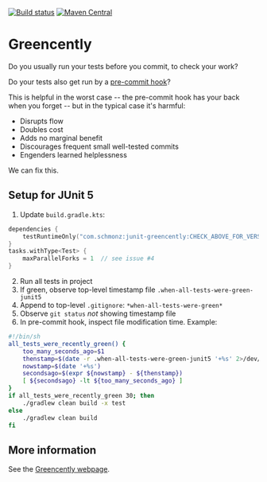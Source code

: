 [![Build status](https://github.com/schmonz/junit-greencently/actions/workflows/main-build.yml/badge.svg)](https://github.com/schmonz/junit-greencently/actions/workflows/main-build.yml)
[![Maven Central](https://maven-badges.herokuapp.com/maven-central/com.schmonz/junit-greencently/badge.svg?gav=true)](https://central.sonatype.com/artifact/com.schmonz/junit-greencently)

# Greencently

Do you usually run your tests before you commit, to check your work?

Do your tests also get run by a
[pre-commit hook](https://git-scm.com/book/en/v2/Customizing-Git-Git-Hooks)?

This is helpful in the worst case --
the pre-commit hook has your back when you forget --
but in the typical case it's harmful:

- Disrupts flow
- Doubles cost
- Adds no marginal benefit
- Discourages frequent small well-tested commits
- Engenders learned helplessness

We can fix this.

## Setup for JUnit 5

1. Update `build.gradle.kts`:
```gradle.kts
dependencies {
    testRuntimeOnly("com.schmonz:junit-greencently:CHECK_ABOVE_FOR_VERSION")
}
tasks.withType<Test> {
    maxParallelForks = 1  // see issue #4
}
```
2. Run all tests in project
3. If green, observe top-level timestamp file `.when-all-tests-were-green-junit5`
4. Append to top-level `.gitignore`: `*when-all-tests-were-green*`
5. Observe `git status` _not_ showing timestamp file
6. In pre-commit hook, inspect file modification time. Example:
```sh
#!/bin/sh
all_tests_were_recently_green() {
    too_many_seconds_ago=$1
    thenstamp=$(date -r .when-all-tests-were-green-junit5 '+%s' 2>/dev/null || echo 0)
    nowstamp=$(date '+%s')
    secondsago=$(expr ${nowstamp} - ${thenstamp})
    [ ${secondsago} -lt ${too_many_seconds_ago} ]
}
if all_tests_were_recently_green 30; then
    ./gradlew clean build -x test
else
    ./gradlew clean build
fi
```

## More information

See the
[Greencently webpage](https://schmonz.com/software/greencently).
